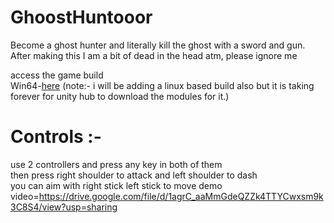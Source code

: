 # GhoostHuntooor  
Become a ghost hunter and literally kill the ghost with a sword and gun.   
After making this I am a bit of dead in the head atm, please ignore me    

access the game build   
Win64-[here](https://drive.google.com/file/d/1bA8DUO3kkIM3NmAZGnM9vXa2000jKqEP/view?usp=sharing) 
(note:- i will be adding a linux based build also but it is taking forever for unity hub  to download the modules for it.)     

# Controls :-  
use 2 controllers and press any key in both of them    
then press right shoulder to attack and left shoulder to dash  
you can aim with right stick  left stick to move
demo video=https://drive.google.com/file/d/1agrC_aaMmGdeQZZk4TTYCwxsm9k3C8S4/view?usp=sharing
